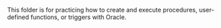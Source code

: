 This folder is for practicing how to create and execute procedures, user-defined functions, or triggers with Oracle.
